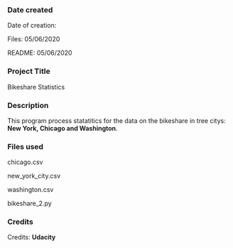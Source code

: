 ### Date created
Date of creation:

Files: 05/06/2020

README: 05/06/2020

### Project Title
Bikeshare Statistics

### Description
This program process statatitics for the data on the bikeshare in tree citys: **New York, Chicago and Washington**.

### Files used
chicago.csv

new_york_city.csv

washington.csv

bikeshare_2.py

### Credits
Credits: **Udacity**
